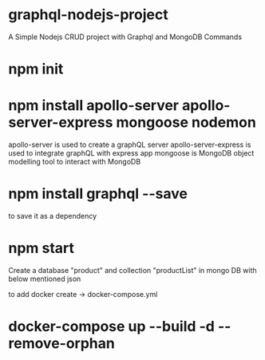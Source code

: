 # graphql-nodejs-project

A Simple Nodejs CRUD project with Graphql and MongoDB
Commands

# npm init

# npm install apollo-server apollo-server-express mongoose nodemon

apollo-server is used to create a graphQL server
apollo-server-express is used to integrate graphQL with express app
mongoose is MongoDB object modelling tool to interact with MongoDB

# npm install graphql --save

to save it as a dependency

# npm start

Create a database "product" and collection "productList" in mongo DB with below mentioned json
<!-- {
  "_id": {
    "$oid": "63ef2b0a3032c355b05306f3"
  },
  "productType": "electronics",
  "category": "Gadgets",
  "productName": "laptop",
  "price": 20000,
  "colors": [
    "black",
    "grey"
  ],
  "imgPath": "/laptop"
} -->

to add docker create -> docker-compose.yml
# docker-compose up --build -d --remove-orphan